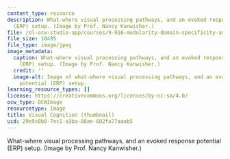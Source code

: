 ```yaml
---
content_type: resource
description: What-where visual processing pathways, and an evoked response potential
  (ERP) setup. (Image by Prof. Nancy Kanwisher.)
file: /ol-ocw-studio-app/courses/9-916-modularity-domain-specificity-and-the-organization-of-knowledge-fall-2001/29e9c0b07ec1a3ba08ae602fa77aaab5_9-916f01-th.jpg
file_size: 10495
file_type: image/jpeg
image_metadata:
  caption: What-where visual processing pathways, and an evoked response potential
    (ERP) setup. (Image by Prof. Nancy Kanwisher.)
  credit: ''
  image-alt: Image of what-where visual processing pathways, and an evoked response
    potential (ERP) setup.
learning_resource_types: []
license: https://creativecommons.org/licenses/by-nc-sa/4.0/
ocw_type: OCWImage
resourcetype: Image
title: Visual Cognition (thumbnail)
uid: 29e9c0b0-7ec1-a3ba-08ae-602fa77aaab5
---
```

What-where visual processing pathways, and an evoked response potential (ERP) setup. (Image by Prof. Nancy Kanwisher.)